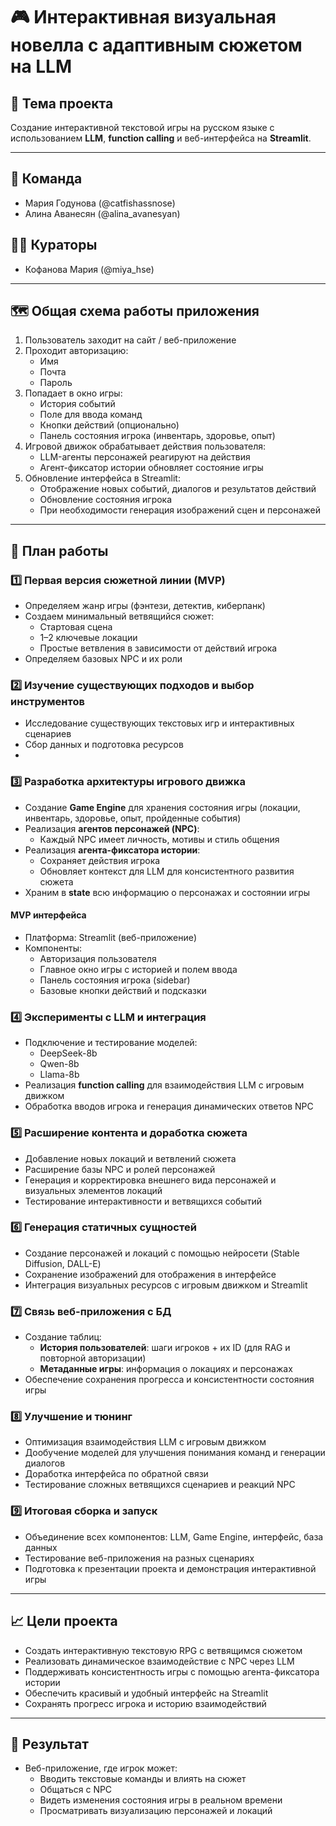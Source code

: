 # 🎮 Интерактивная визуальная новелла с адаптивным сюжетом на LLM

## 📌 Тема проекта
Создание интерактивной текстовой игры на русском языке с использованием **LLM**, **function calling** и веб-интерфейса на **Streamlit**.

---

## 👥 Команда
- Мария Годунова (@catfishassnose)
- Алина Аванесян (@alina_avanesyan)

## 🧑‍🏫 Кураторы
- Кофанова Мария (@miya_hse)
---

## 🗺 Общая схема работы приложения

1. Пользователь заходит на сайт / веб-приложение  
2. Проходит авторизацию:
   - Имя  
   - Почта  
   - Пароль  
3. Попадает в окно игры:
   - История событий  
   - Поле для ввода команд  
   - Кнопки действий (опционально)  
   - Панель состояния игрока (инвентарь, здоровье, опыт)  
4. Игровой движок обрабатывает действия пользователя:
   - LLM-агенты персонажей реагируют на действия  
   - Агент-фиксатор истории обновляет состояние игры  
5. Обновление интерфейса в Streamlit:
   - Отображение новых событий, диалогов и результатов действий  
   - Обновление состояния игрока  
   - При необходимости генерация изображений сцен и персонажей

---

## 📅 План работы

### 1️⃣ Первая версия сюжетной линии (MVP)
- Определяем жанр игры (фэнтези, детектив, киберпанк)  
- Создаем минимальный ветвящийся сюжет:
  - Стартовая сцена  
  - 1–2 ключевые локации  
  - Простые ветвления в зависимости от действий игрока  
- Определяем базовых NPC и их роли

### 2️⃣ Изучение существующих подходов и выбор инструментов
- Исследование существующих текстовых игр и интерактивных сценариев  
- Сбор данных и подготовка ресурсов
- 
### 3️⃣ Разработка архитектуры игрового движка
- Создание **Game Engine** для хранения состояния игры (локации, инвентарь, здоровье, опыт, пройденные события)  
- Реализация **агентов персонажей (NPC)**:
  - Каждый NPC имеет личность, мотивы и стиль общения  
- Реализация **агента-фиксаторa истории**:
  - Сохраняет действия игрока  
  - Обновляет контекст для LLM для консистентного развития сюжета  
- Храним в **state** всю информацию о персонажах и состоянии игры
  
#### MVP интерфейса
- Платформа: Streamlit (веб-приложение)  
- Компоненты:
  - Авторизация пользователя  
  - Главное окно игры с историей и полем ввода  
  - Панель состояния игрока (sidebar)  
  - Базовые кнопки действий и подсказки  

### 4️⃣ Эксперименты с LLM и интеграция
- Подключение и тестирование моделей:
  - DeepSeek-8b  
  - Qwen-8b  
  - Llama-8b  
- Реализация **function calling** для взаимодействия LLM с игровым движком  
- Обработка вводов игрока и генерация динамических ответов NPC  

### 5️⃣ Расширение контента и доработка сюжета
- Добавление новых локаций и ветвлений сюжета  
- Расширение базы NPC и ролей персонажей  
- Генерация и корректировка внешнего вида персонажей и визуальных элементов локаций  
- Тестирование интерактивности и ветвящихся событий
  
### 6️⃣ Генерация статичных сущностей
- Создание персонажей и локаций с помощью нейросети (Stable Diffusion, DALL-E)  
- Сохранение изображений для отображения в интерфейсе  
- Интеграция визуальных ресурсов с игровым движком и Streamlit

### 7️⃣ Связь веб-приложения с БД
- Создание таблиц:
  - **История пользователей**: шаги игроков + их ID (для RAG и повторной авторизации)  
  - **Метаданные игры**: информация о локациях и персонажах  
- Обеспечение сохранения прогресса и консистентности состояния игры  

### 8️⃣ Улучшение и тюнинг
- Оптимизация взаимодействия LLM с игровым движком  
- Дообучение моделей для улучшения понимания команд и генерации диалогов  
- Доработка интерфейса по обратной связи  
- Тестирование сложных ветвящихся сценариев и реакций NPC  


### 9️⃣ Итоговая сборка и запуск
- Объединение всех компонентов: LLM, Game Engine, интерфейс, база данных  
- Тестирование веб-приложения на разных сценариях  
- Подготовка к презентации проекта и демонстрация интерактивной игры

---

## 📈 Цели проекта
- Создать интерактивную текстовую RPG с ветвящимся сюжетом  
- Реализовать динамическое взаимодействие с NPC через LLM  
- Поддерживать консистентность игры с помощью агента-фиксаторa истории  
- Обеспечить красивый и удобный интерфейс на Streamlit  
- Сохранять прогресс игрока и историю взаимодействий  

---

## 🎯 Результат
- Веб-приложение, где игрок может:
  - Вводить текстовые команды и влиять на сюжет  
  - Общаться с NPC  
  - Видеть изменения состояния игры в реальном времени  
  - Просматривать визуализацию персонажей и локаций  
